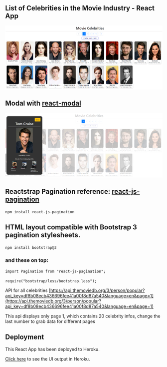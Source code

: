 ## List of Celebrities in the Movie Industry - React App

![Output](movie.png)

## Modal with [react-modal](https://www.npmjs.com/package/react-modal)

![Output](modal.png)

## Reactstrap Pagination reference: [react-js-pagination](https://www.npmjs.com/package/react-js-pagination)

`npm install react-js-pagination`

## HTML layout compatible with Bootstrap 3 pagination stylesheets.

`npm install bootstrap@3`

### and these on top:

`import Pagination from "react-js-pagination";`

`require("bootstrap/less/bootstrap.less");`

API for all celebrities
[https://api.themoviedb.org/3/person/popular?api_key=df8b08ecb436696fee41a00f8d87a540&language=en&page=1](https://api.themoviedb.org/3/person/popular?api_key=df8b08ecb436696fee41a00f8d87a540&language=en&page=1)

This api displays only page 1, which contains 20 celebrity infos, change the last number to grab data for different pages

## Deployment

This React App has been deployed to Heroku.

[Click here](https://celebrity-bank.herokuapp.com/#) to see the UI output in Heroku.
